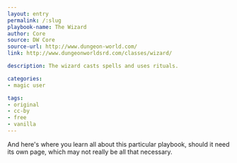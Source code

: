 ```yaml
---
layout: entry
permalink: /:slug
playbook-name: The Wizard
author: Core
source: DW Core
source-url: http://www.dungeon-world.com/
link: http://www.dungeonworldsrd.com/classes/wizard/

description: The wizard casts spells and uses rituals.

categories:
- magic user

tags:
- original
- cc-by
- free
- vanilla
---
```


And here's where you learn all about this particular playbook, should it need its own page, which may not really be all that necessary.
